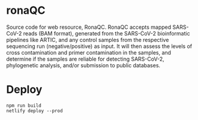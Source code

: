 # ronaQC

Source code for web resource, RonaQC. RonaQC accepts mapped SARS-CoV-2 reads (BAM format), generated 
from the SARS-CoV-2 bioinformatic pipelines like ARTIC, 
and any control samples from the respective sequencing run (negative/positive) as input.
It will then assess the levels of cross contamination and primer contamination in the samples, and determine 
if the samples are reliable for detecting SARS-CoV-2, phylogenetic analysis, and/or submission to public databases. 

# Deploy

```
npm run build 
netlify deploy --prod
```